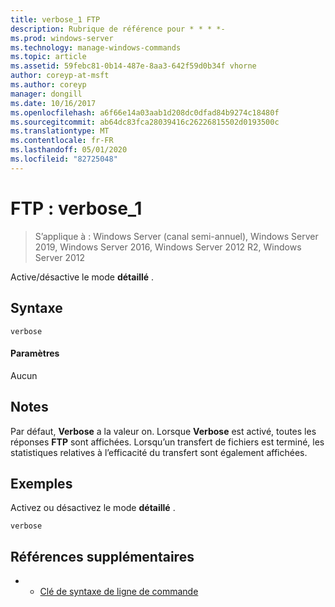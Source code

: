 ```yaml
---
title: verbose_1 FTP
description: Rubrique de référence pour * * * *-
ms.prod: windows-server
ms.technology: manage-windows-commands
ms.topic: article
ms.assetid: 59febc81-0b14-487e-8aa3-642f59d0b34f vhorne
author: coreyp-at-msft
ms.author: coreyp
manager: dongill
ms.date: 10/16/2017
ms.openlocfilehash: a6f66e14a03aab1d208dc0dfad84b9274c18480f
ms.sourcegitcommit: ab64dc83fca28039416c26226815502d0193500c
ms.translationtype: MT
ms.contentlocale: fr-FR
ms.lasthandoff: 05/01/2020
ms.locfileid: "82725048"
---
```

# <a name="ftp-verbose_1"></a>FTP : verbose_1

> S’applique à : Windows Server (canal semi-annuel), Windows Server 2019, Windows Server 2016, Windows Server 2012 R2, Windows Server 2012

Active/désactive le mode **détaillé** .   
## <a name="syntax"></a>Syntaxe  
```  
verbose  
```  
#### <a name="parameters"></a>Paramètres  
Aucun  
## <a name="remarks"></a>Notes   
Par défaut, **Verbose** a la valeur on.  Lorsque **Verbose** est activé, toutes les réponses **FTP** sont affichées.  Lorsqu’un transfert de fichiers est terminé, les statistiques relatives à l’efficacité du transfert sont également affichées.  
## <a name="examples"></a>Exemples  
Activez ou désactivez le mode **détaillé** .  
```  
verbose  
```  
## <a name="additional-references"></a>Références supplémentaires  
-   - [Clé de syntaxe de ligne de commande](command-line-syntax-key.md)  

